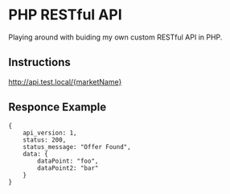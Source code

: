 # PHP RESTful API

Playing around with buiding my own custom RESTful API in PHP.

## Instructions

http://api.test.local/{marketName}

## Responce Example

	{
		api_version: 1,
		status: 200,
		status_message: "Offer Found",
		data: {
			dataPoint: "foo",
			dataPoint2: "bar"
		}
	}